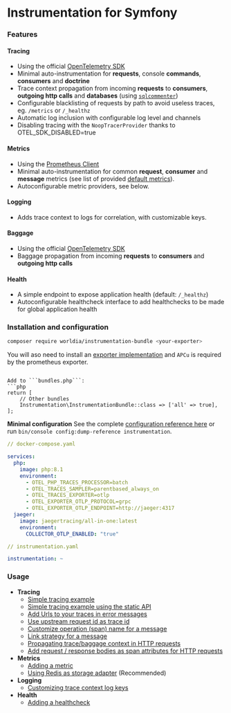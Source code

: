 # Instrumentation for Symfony

### Features

#### Tracing

- Using the official [OpenTelemetry SDK](https://github.com/open-telemetry/opentelemetry-php)
- Minimal auto-instrumentation for **requests**, console **commands**, **consumers** and **doctrine**
- Trace context propagation from incoming **requests** to **consumers**, **outgoing http calls** and **databases** (using [`sqlcommenter`](https://google.github.io/sqlcommenter/))
- Configurable blacklisting of requests by path to avoid useless traces, eg. `/metrics` or `/_healthz`
- Automatic log inclusion with configurable log level and channels
- Disabling tracing with the `NoopTracerProvider` thanks to OTEL_SDK_DISABLED=true

#### Metrics

- Using the [Prometheus Client](https://github.com/PromPHP/prometheus_client_php)
- Minimal auto-instrumentation for common **request**, **consumer** and **message** metrics (see list of provided [default metrics](./docs/metrics/default-metrics.md)).
- Autoconfigurable metric providers, see below.

#### Logging

- Adds trace context to logs for correlation, with customizable keys.

#### Baggage

- Using the official [OpenTelemetry SDK](https://github.com/open-telemetry/opentelemetry-php)
- Baggage propagation from incoming **requests** to **consumers** and **outgoing http calls**

#### Health

- A simple endpoint to expose application health (default: `/_healthz`)
- Autoconfigurable healthcheck interface to add healthchecks to be made for global application health

### Installation and configuration

```sh
composer require worldia/instrumentation-bundle <your-exporter>
```

You will aso need to install an [exporter implementation](https://packagist.org/packages/open-telemetry/exporter-otlp?query=open-telemetry%2Fexporter-) and `APCu` is required by the prometheus exporter.

````

Add to ```bundles.php```:
```php
return [
    // Other bundles
    Instrumentation\InstrumentationBundle::class => ['all' => true],
];
````

**Minimal configuration**
See the complete [configuration reference here](./docs/config-reference.md) or run `bin/console config:dump-reference instrumentation`.

```yaml
// docker-compose.yaml

services:
  php:
    image: php:8.1
    environment:
      - OTEL_PHP_TRACES_PROCESSOR=batch
      - OTEL_TRACES_SAMPLER=parentbased_always_on
      - OTEL_TRACES_EXPORTER=otlp
      - OTEL_EXPORTER_OTLP_PROTOCOL=grpc
      - OTEL_EXPORTER_OTLP_ENDPOINT=http://jaeger:4317
  jaeger:
    image: jaegertracing/all-in-one:latest
    environment:
      COLLECTOR_OTLP_ENABLED: "true"
```

```yaml
// instrumentation.yaml

instrumentation: ~
```

### Usage

- **Tracing**
  - [Simple tracing example](./docs/tracing/simple-trace.md)
  - [Simple tracing example using the static API](./docs/tracing/static-usage.md)
  - [Add Urls to your traces in error messages](./docs/tracing/add-urls-to-your-traces.md)
  - [Use upstream request id as trace id](./docs/tracing/upstream-request-id.md)
  - [Customize operation (span) name for a message](./docs/tracing/custom-operation-name-for-message.md)
  - [Link strategy for a message](./docs/tracing/link-strategy-for-message.md)
  - [Propagating trace/baggage context in HTTP requests](./docs/tracing/propagating-context.md)
  - [Add request / response bodies as span attributes for HTTP requests](./docs/tracing/message-bodies.md)
- **Metrics**
  - [Adding a metric](./docs/metrics/adding-a-metric.md)
  - [Using Redis as storage adapter](./docs/metrics/using-redis-as-storage.md) (Recommended)
- **Logging**
  - [Customizing trace context log keys](./docs/logging/custom-keys.md)
- **Health**
  - [Adding a healthcheck](./docs/health/adding-a-healthcheck.md)
